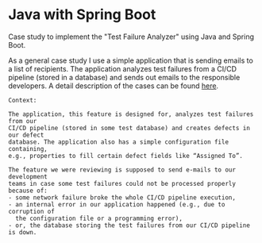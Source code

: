 # Java with Spring Boot

Case study to implement the "Test Failure Analyzer" using Java and Spring Boot.

As a general case study I use a simple application that is sending emails to a list of recipients.
The application analyzes test failures from a CI/CD pipeline (stored in a database) and sends out emails to the responsible developers.
A detail description of the cases can be found [here](https://www.plainionist.net/Implementing-Clean-Architecture-CaseStudy-Mails).

```
Context:

The application, this feature is designed for, analyzes test failures from our
CI/CD pipeline (stored in some test database) and creates defects in our defect
database. The application also has a simple configuration file containing,
e.g., properties to fill certain defect fields like “Assigned To”.

The feature we were reviewing is supposed to send e-mails to our development
teams in case some test failures could not be processed properly because of:
- some network failure broke the whole CI/CD pipeline execution,
- an internal error in our application happened (e.g., due to corruption of
  the configuration file or a programming error),
- or, the database storing the test failures from our CI/CD pipeline is down.
```
